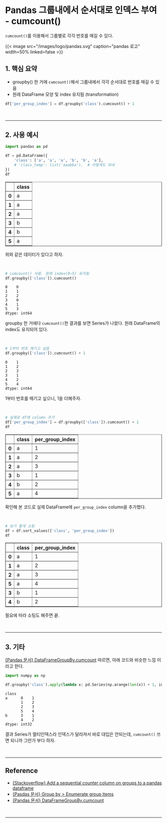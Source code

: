 # Pandas 그룹내에서 순서대로 인덱스 부여 - cumcount()


`cumcount()`를 이용해서 그룹별로 각각 번호를 매길 수 있다.
<!--more-->

{{< image src="/images/logo/pandas.svg" caption="pandas 로고" width=50% linked=false >}}


## 1. 핵심 요약
- groupby() 한 거에 `cumcount()`해서 그룹내에서 각각 순서대로 번호를 매길 수 있음
- 원래 DataFrame 모양 및 index 유지됨 (transformation)

```python
df['per_group_index'] = df.groupby('class').cumcount() + 1
```
<br/>

---

## 2. 사용 예시

```python
import pandas as pd

df = pd.DataFrame({
    'class': ['a', 'a', 'a', 'b', 'b', 'a'],
    # 'class_temp': list('aaabba'),  # 이렇게도 되네
})
df
```

<div>
<style scoped>
    .dataframe tbody tr th:only-of-type {
        vertical-align: middle;
    }

    .dataframe tbody tr th {
        vertical-align: top;
    }

    .dataframe thead th {
        text-align: right;
    }
</style>
<table border="1" class="dataframe">
  <thead>
    <tr style="text-align: right;">
      <th></th>
      <th>class</th>
    </tr>
  </thead>
  <tbody>
    <tr>
      <th>0</th>
      <td>a</td>
    </tr>
    <tr>
      <th>1</th>
      <td>a</td>
    </tr>
    <tr>
      <th>2</th>
      <td>a</td>
    </tr>
    <tr>
      <th>3</th>
      <td>b</td>
    </tr>
    <tr>
      <th>4</th>
      <td>b</td>
    </tr>
    <tr>
      <th>5</th>
      <td>a</td>
    </tr>
  </tbody>
</table>
</div>


위와 같은 데이터가 있다고 하자.

<br/>

```python
# cumcount() 사용. 원래 index(0~5) 유지됨
df.groupby(['class']).cumcount()
```

    0    0
    1    1
    2    2
    3    0
    4    1
    5    3
    dtype: int64


groupby 한 거에다 `cumcount()`한 결과를 보면 Series가 나왔다. 원래 DataFrame의 index도 유지되어 있다.

<br/>

```python
# 1부터 번호 매기고 싶음
df.groupby(['class']).cumcount() + 1
```

    0    1
    1    2
    2    3
    3    1
    4    2
    5    4
    dtype: int64

1부터 번호를 매기고 싶으니, 1을 더해주자.

<br/>

```python
# 실제로 df에 column 추가
df['per_group_index'] = df.groupby(['class']).cumcount() + 1
df
```

<div>
<style scoped>
    .dataframe tbody tr th:only-of-type {
        vertical-align: middle;
    }

    .dataframe tbody tr th {
        vertical-align: top;
    }

    .dataframe thead th {
        text-align: right;
    }
</style>
<table border="1" class="dataframe">
  <thead>
    <tr style="text-align: right;">
      <th></th>
      <th>class</th>
      <th>per_group_index</th>
    </tr>
  </thead>
  <tbody>
    <tr>
      <th>0</th>
      <td>a</td>
      <td>1</td>
    </tr>
    <tr>
      <th>1</th>
      <td>a</td>
      <td>2</td>
    </tr>
    <tr>
      <th>2</th>
      <td>a</td>
      <td>3</td>
    </tr>
    <tr>
      <th>3</th>
      <td>b</td>
      <td>1</td>
    </tr>
    <tr>
      <th>4</th>
      <td>b</td>
      <td>2</td>
    </tr>
    <tr>
      <th>5</th>
      <td>a</td>
      <td>4</td>
    </tr>
  </tbody>
</table>
</div>

확인해 본 코드로 실제 DataFrame에 `per_group_index` column을 추가했다.

<br/>

```python
# 보기 좋게 소팅
df = df.sort_values(['class', 'per_group_index'])
df
```

<div>
<style scoped>
    .dataframe tbody tr th:only-of-type {
        vertical-align: middle;
    }

    .dataframe tbody tr th {
        vertical-align: top;
    }

    .dataframe thead th {
        text-align: right;
    }
</style>
<table border="1" class="dataframe">
  <thead>
    <tr style="text-align: right;">
      <th></th>
      <th>class</th>
      <th>per_group_index</th>
    </tr>
  </thead>
  <tbody>
    <tr>
      <th>0</th>
      <td>a</td>
      <td>1</td>
    </tr>
    <tr>
      <th>1</th>
      <td>a</td>
      <td>2</td>
    </tr>
    <tr>
      <th>2</th>
      <td>a</td>
      <td>3</td>
    </tr>
    <tr>
      <th>5</th>
      <td>a</td>
      <td>4</td>
    </tr>
    <tr>
      <th>3</th>
      <td>b</td>
      <td>1</td>
    </tr>
    <tr>
      <th>4</th>
      <td>b</td>
      <td>2</td>
    </tr>
  </tbody>
</table>
</div>

필요에 따라 소팅도 해주면 끝.

<br/>

---

## 3. 기타
[{Pandas 문서} DataFrameGroupBy.cumcount](https://pandas.pydata.org/pandas-docs/stable/reference/api/pandas.core.groupby.DataFrameGroupBy.cumcount.html#pandas.core.groupby.DataFrameGroupBy.cumcount) 따르면, 아래 코드와 비슷한 느낌 이라고 한다.



```python
import numpy as np

df.groupby('class').apply(lambda x: pd.Series(np.arange(len(x)) + 1, index=x.index))
```

    class   
    a      0    1
           1    2
           2    3
           5    4
    b      3    1
           4    2
    dtype: int32


결과 Series가 멀티인덱스라 인덱스가 달라져서 바로 대입은 안되는데, `cumcount()` 쓰면 되니까 그런가 부다 하자.





<br/>

---

## Reference
- [{Stackoverflow} Add a sequential counter column on groups to a pandas dataframe](https://stackoverflow.com/a/23435320)
- [{Pasdas 문서} Group by > Enumerate group items](https://pandas.pydata.org/pandas-docs/stable/user_guide/groupby.html#enumerate-group-items)
- [{Pandas 문서} DataFrameGroupBy.cumcount](https://pandas.pydata.org/pandas-docs/stable/reference/api/pandas.core.groupby.DataFrameGroupBy.cumcount.html#pandas.core.groupby.DataFrameGroupBy.cumcount)

<br/>

---

